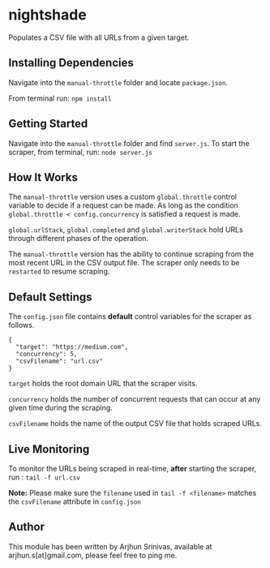 # nightshade
Populates a CSV file with all URLs from a given target.

## Installing Dependencies
Navigate into the `manual-throttle` folder and locate `package.json`.

From terminal run: `npm install`

## Getting Started
Navigate into the `manual-throttle` folder and find `server.js`.
To start the scraper, from terminal, run: `node server.js`

## How It Works
The `manual-throttle` version uses a custom `global.throttle` control variable to decide if a request can be made. As long as the condition `global.throttle < config.concurrency` is satisfied a request is made.

`global.urlStack`, `global.completed` and `global.writerStack` hold URLs through different phases of the operation.

The `manual-throttle` version has the ability to continue scraping from the most recent URL in the CSV output file. The scraper only needs to be `restarted` to resume scraping.

## Default Settings
The `config.json` file contains **default** control variables for the scraper as follows.
```
{
  "target": "https://medium.com",
  "concurrency": 5,
  "csvFilename": "url.csv"
}
```
`target` holds the root domain URL that the scraper visits.

`concurrency` holds the number of concurrent requests that can occur at any given time during the scraping.

`csvFilename` holds the name of the output CSV file that holds scraped URLs.

## Live Monitoring
To monitor the URLs being scraped in real-time, **after** starting the scraper, run :
`tail -f url.csv`

**Note:** Please make sure the `filename` used in `tail -f <filename>` matches the `csvFilename` attribute in `config.json`

## Author
This module has been written by Arjhun Srinivas, available at arjhun.s[at]gmail.com, please feel free to ping me.
